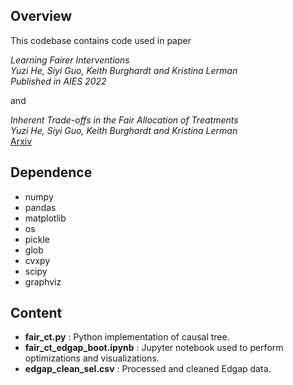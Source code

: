 ## Overview

This codebase contains code used in paper 

*Learning Fairer Interventions*  
*Yuzi He, Siyi Guo, Keith Burghardt and Kristina Lerman*  
*Published in AIES 2022*  

and 

*Inherent Trade-offs in the Fair Allocation of Treatments*  
*Yuzi He, Siyi Guo, Keith Burghardt and Kristina Lerman*  
[Arxiv](https://arxiv.org/abs/2010.16409)

## Dependence

* numpy
* pandas
* matplotlib
* os
* pickle
* glob
* cvxpy
* scipy
* graphviz

## Content

* **fair_ct.py** : Python implementation of causal tree. 
* **fair_ct_edgap_boot.ipynb** : Jupyter notebook used to perform optimizations and visualizations.  
* **edgap_clean_sel.csv** : Processed and cleaned Edgap data.  

